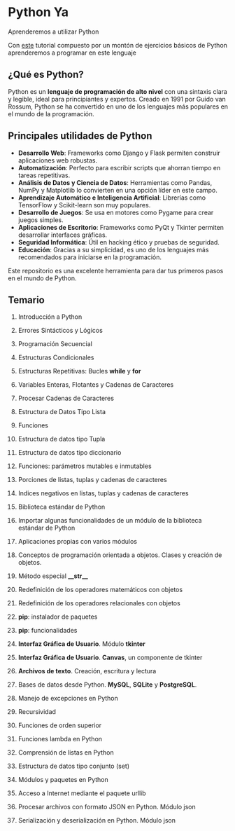 # Python Ya

Aprenderemos a utilizar Python

Con [este](https://www.tutorialesprogramacionya.com/pythonya/index.php?inicio=0) tutorial compuesto por un montón de ejercicios básicos de Python aprenderemos a programar en este lenguaje

## ¿Qué es Python?

Python es un **lenguaje de programación de alto nivel** con una sintaxis clara y legible, ideal para principiantes y expertos. Creado en 1991 por Guido van Rossum, Python se ha convertido en uno de los lenguajes más populares en el mundo de la programación.

## Principales utilidades de Python

- **Desarrollo Web**: Frameworks como Django y Flask permiten construir aplicaciones web robustas.
- **Automatización**: Perfecto para escribir scripts que ahorran tiempo en tareas repetitivas.
- **Análisis de Datos y Ciencia de Datos**: Herramientas como Pandas, NumPy y Matplotlib lo convierten en una opción líder en este campo.
- **Aprendizaje Automático e Inteligencia Artificial**: Librerías como TensorFlow y Scikit-learn son muy populares.
- **Desarrollo de Juegos**: Se usa en motores como Pygame para crear juegos simples.
- **Aplicaciones de Escritorio**: Frameworks como PyQt y Tkinter permiten desarrollar interfaces gráficas.
- **Seguridad Informática**: Útil en hacking ético y pruebas de seguridad.
- **Educación**: Gracias a su simplicidad, es uno de los lenguajes más recomendados para iniciarse en la programación.

Este repositorio es una excelente herramienta para dar tus primeros pasos en el mundo de Python.

## Temario

1. Introducción a Python

2. Errores Sintácticos y Lógicos

3. Programación Secuencial

4. Estructuras Condicionales

5. Estructuras Repetitivas: Bucles **while** y **for**

6. Variables Enteras, Flotantes y Cadenas de Caracteres

7. Procesar Cadenas de Caracteres

8. Estructura de Datos Tipo Lista

9. Funciones

10. Estructura de datos tipo Tupla

11. Estructura de datos tipo diccionario

12. Funciones: parámetros mutables e inmutables

13. Porciones de listas, tuplas y cadenas de caracteres

14. Indices negativos en listas, tuplas y cadenas de caracteres

15. Biblioteca estándar de Python

16. Importar algunas funcionalidades de un módulo de la biblioteca estándar de Python

17. Aplicaciones propias con varios módulos

18. Conceptos de programación orientada a objetos. Clases y creación de objetos.

19. Método especial **\_\_str\_\_**

20. Redefinición de los operadores matemáticos con objetos

21. Redefinición de los operadores relacionales con objetos

22. **pip**: instalador de paquetes

23. **pip**: funcionalidades

24. **Interfaz Gráfica de Usuario**. Módulo **tkinter**

25. **Interfaz Gráfica de Usuario**. **Canvas**, un componente de tkinter

26. **Archivos de texto**. Creación, escritura y lectura

27. Bases de datos desde Python. **MySQL**, **SQLite** y **PostgreSQL**.

28. Manejo de excepciones en Python

29. Recursividad

30. Funciones de orden superior

31. Funciones lambda en Python

32. Comprensión de listas en Python

33. Estructura de datos tipo conjunto (set)

34. Módulos y paquetes en Python

35. Acceso a Internet mediante el paquete urllib

36. Procesar archivos con formato JSON en Python. Módulo json

37. Serialización y deserialización en Python. Módulo json







